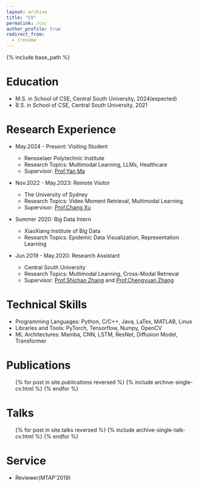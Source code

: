 ```yaml
---
layout: archive
title: "CV"
permalink: /cv/
author_profile: true
redirect_from:
  - /resume
---
```


{% include base_path %}

Education
======
* M.S. in School of CSE, Central South University, 2024(expected)
* B.S. in School of CSE, Central South University, 2021

Research Experience
======
* May.2024 - Present: Visiting Student
  * Rensselaer Polytechnic Institute
  * Research Topics: Multimodal Learning, LLMs, Healthcare
  * Supervisor: [Prof.Yao Ma](https://yaoma24.github.io)

* Nov.2022 - May.2023: Remote Visitor
  * The University of Sydney
  * Research Topics: Video Moment Retrieval, Multimodal Learning
  * Supervisor: [Prof.Chang Xu](http://changxu.xyz)

* Summer 2020: Big Data Intern
  * XiaoXiang Institute of Big Data
  * Research Topics: Epidemic Data Visualization, Representation Learning

* Jun.2019 - May.2020: Research Assistant
  * Central South University
  * Research Topics: Multimodal Learning, Cross-Modal Retrieval
  * Supervisor: [Prof.Shichao Zhang](http://zhangdmlab.com/zsc/) and [Prof.Chengyuan Zhang](http://csee.hnu.edu.cn/people/zhangchengyuan)
  
Technical Skills
======
* Programming Languages: Python, C/C++, Java, LaTex, MATLAB, Linux
* Libraries and Tools: PyTorch, Tensorflow, Numpy, OpenCV
* ML Architectures: Mamba, CNN, LSTM, ResNet, Diffusion Model, Transformer

Publications
======
  <ul>{% for post in site.publications reversed %}
    {% include archive-single-cv.html %}
  {% endfor %}</ul>
  
Talks
======
  <ul>{% for post in site.talks reversed %}
    {% include archive-single-talk-cv.html  %}
  {% endfor %}</ul>
  
Service
======
* Reviewer(MTAP'2019)
